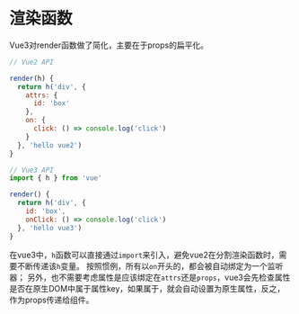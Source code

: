 # 渲染函数

Vue3对render函数做了简化，主要在于props的扁平化。

```js
// Vue2 API

render(h) {
  return h('div', {
    attrs: {
      id: 'box'
    },
    on: {
      click: () => console.log('click')
    }
  }, 'hello vue2')
}


```


```js
// Vue3 API
import { h } from 'vue'

render() {
  return h('div', {
    id: 'box',
    onClick: () => console.log('click')
  }, 'hello vue3')
}

```
在vue3中，`h`函数可以直接通过`import`来引入，避免vue2在分割渲染函数时，需要不断传递该`h`变量。
按照惯例，所有以`on`开头的，都会被自动绑定为一个监听器；
另外，也不需要考虑属性是应该绑定在`attrs`还是`props`，vue3会先检查属性是否在原生DOM中属于属性key，如果属于，就会自动设置为原生属性，反之，作为props传递给组件。